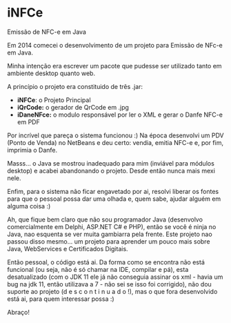 ﻿# iNFCe
Emissão de NFC-e em Java

Em 2014 comecei o desenvolvimento de um projeto para Emissão de NFc-e em Java.

Minha intenção era escrever um pacote que pudesse ser utilizado tanto em ambiente desktop quanto web.

A princípio o projeto era constituido de três .jar:

<ul>
<li><b>iNFCe</b>: o Projeto Principal</li>
<li><b>iQrCode:</b> o gerador de QrCode em .jpg</li>
<li><b>iDaneNFce:</b> o modulo responsável por ler o XML e gerar o Danfe NFC-e em PDF</b></li>
</ul>

Por incrível que pareça o sistema funcionou :) Na época desenvolvi um PDV (Ponto de Venda) no NetBeans e deu certo: vendia, emitia NFC-e e, por fim, imprimia o Danfe.

Masss... o Java se mostrou inadequado para mim (inviável para módulos desktop) e acabei abandonando o projeto. Desde então nunca mais mexi nele.

Enfim, para o sistema não ficar engavetado por ai, resolvi liberar os fontes para que o pessoal possa dar uma olhada e, quem sabe, ajudar alguém em alguma coisa :)

Ah, que fique bem claro que não sou programador Java (desenvolvo comercialmente em Delphi, ASP.NET C# e PHP), então se você é ninja no Java, nao esquenta se ver muita gambiarra pela frente. Este projeto nao passou disso mesmo... um projeto para aprender um pouco mais sobre Java, WebServices e Certificados Digitais.

Então pessoal, o código está ai. Da forma como se encontra não está funcional (ou seja, não é só chamar na IDE, compilar e pá), esta desatualizado (com o JDK 11 ele já não conseguia assinar os xml - havia um bug na jdk 11, então utilizava a 7 - não sei se isso foi corrigido), não dou suporte ao projeto (d e s c o n t i n u a d o !), mas o que fora desenvolvido está ai, para quem interessar possa :)


Abraço!


